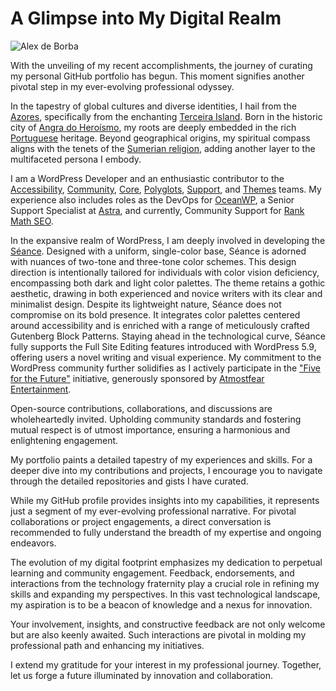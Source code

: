 # A Glimpse into My Digital Realm

![Alex de Borba](https://github.com/alexdeborba/alexdeborba/assets/5738223/acbf12eb-06e2-4971-8bde-bf6ea1ae325f)

With the unveiling of my recent accomplishments, the journey of curating my personal GitHub portfolio has begun. This moment signifies another pivotal step in my ever-evolving professional odyssey.

In the tapestry of global cultures and diverse identities, I hail from the [Azores](https://en.wikipedia.org/wiki/Azores), specifically from the enchanting [Terceira Island](https://en.wikipedia.org/wiki/Terceira_Island). Born in the historic city of [Angra do Heroísmo](https://en.wikipedia.org/wiki/Angra_do_Hero%C3%ADsmo), my roots are deeply embedded in the rich [Portuguese](https://en.wikipedia.org/wiki/Portugal) heritage. Beyond geographical origins, my spiritual compass aligns with the tenets of the [Sumerian religion](https://en.wikipedia.org/wiki/Sumerian_religion), adding another layer to the multifaceted persona I embody.

I am a WordPress Developer and an enthusiastic contributor to the [Accessibility](https://make.wordpress.org/accessibility/), [Community](https://make.wordpress.org/community/), [Core](https://make.wordpress.org/core/), [Polyglots](https://make.wordpress.org/polyglots/), [Support](https://make.wordpress.org/support/), and [Themes](https://make.wordpress.org/themes/) teams. My experience also includes roles as the DevOps for [OceanWP](https://oceanwp.org/), a Senior Support Specialist at [Astra](https://wpastra.com/), and currently, Community Support for [Rank Math SEO](https://rankmath.com).

In the expansive realm of WordPress, I am deeply involved in developing the [Séance](https://github.com/alexdeborba/seance). Designed with a uniform, single-color base, Séance is adorned with nuances of two-tone and three-tone color schemes. This design direction is intentionally tailored for individuals with color vision deficiency, encompassing both dark and light color palettes. The theme retains a gothic aesthetic, drawing in both experienced and novice writers with its clear and minimalist design. Despite its lightweight nature, Séance does not compromise on its bold presence. It integrates color palettes centered around accessibility and is enriched with a range of meticulously crafted Gutenberg Block Patterns. Staying ahead in the technological curve, Séance fully supports the Full Site Editing features introduced with WordPress 5.9, offering users a novel writing and visual experience. My commitment to the WordPress community further solidifies as I actively participate in the ["Five for the Future"](https://wordpress.org/five-for-the-future/pledge/atmostfear-entertainment/) initiative, generously sponsored by [Atmostfear Entertainment](https://www.atmostfear-entertainment.com/).

Open-source contributions, collaborations, and discussions are wholeheartedly invited. Upholding community standards and fostering mutual respect is of utmost importance, ensuring a harmonious and enlightening engagement.

My portfolio paints a detailed tapestry of my experiences and skills. For a deeper dive into my contributions and projects, I encourage you to navigate through the detailed repositories and gists I have curated.

While my GitHub profile provides insights into my capabilities, it represents just a segment of my ever-evolving professional narrative. For pivotal collaborations or project engagements, a direct conversation is recommended to fully understand the breadth of my expertise and ongoing endeavors.

The evolution of my digital footprint emphasizes my dedication to perpetual learning and community engagement. Feedback, endorsements, and interactions from the technology fraternity play a crucial role in refining my skills and expanding my perspectives. In this vast technological landscape, my aspiration is to be a beacon of knowledge and a nexus for innovation.

Your involvement, insights, and constructive feedback are not only welcome but are also keenly awaited. Such interactions are pivotal in molding my professional path and enhancing my initiatives.

I extend my gratitude for your interest in my professional journey. Together, let us forge a future illuminated by innovation and collaboration.
